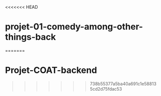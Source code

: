 <<<<<<< HEAD
# projet-01-comedy-among-other-things-back
=======
# Projet-COAT-backend
>>>>>>> 738b55377a5ba40a691c1e588135cd2d75fdac53
